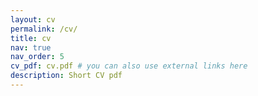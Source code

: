 ```yaml
---
layout: cv
permalink: /cv/
title: cv
nav: true
nav_order: 5
cv_pdf: cv.pdf # you can also use external links here
description: Short CV pdf
---
```

